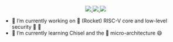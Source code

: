 <p align="center">
  <a href="https://twitter.com/Pa0x73cal">
    <img src="https://img.shields.io/twitter/follow/Pa0x73cal?style=for-the-badge&label=%40Pa0x73cal&logo=twitter&logoColor=00AEFF&labelColor=black&color=7fff00">
  </a>
  <a href="[[https://www.linkedin.com/in/simonemargaritelli/](https://www.linkedin.com/in/pascalcotret/)](https://www.linkedin.com/in/pascalcotret/)">
    <img src="https://img.shields.io/badge/-pascal%20cotret-blue?style=for-the-badge&logo=Linkedin&logoColor=00AEFF&labelColor=black&color=black">
  </a>
  <a href="mailto:pascal.cotret@gmail.com">
    <img src="https://img.shields.io/badge/pascal.cotret@gmail.com-0078D4?style=for-the-badge&logo=GMail&logoColor=00AEFF&labelColor=black&color=black">
  </a>
</p>

- 🔭 I’m currently working on :rocket: (Rocket) RISC-V core and low-level security :muscle: :eyes:
- 🌱 I’m currently learning Chisel and the :rocket: micro-architecture 😄


<!--
**pcotret/pcotret** is a ✨ _special_ ✨ repository because its `README.md` (this file) appears on your GitHub profile.

Here are some ideas to get you started:

- 🔭 I’m currently working on :rocket: RISC-V core
- 🌱 I’m currently learning Chisel
- 👯 I’m looking to collaborate on ...
- 🤔 I’m looking for help with ...
- 💬 Ask me about ...
- 📫 How to reach me: ...
- 😄 Pronouns: ...
- ⚡ Fun fact: ...
-->
